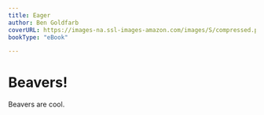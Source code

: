 ```yaml
---
title: Eager
author: Ben Goldfarb
coverURL: https://images-na.ssl-images-amazon.com/images/S/compressed.photo.goodreads.com/books/1521720745i/39345591.jpg
bookType: "eBook"

---
```


# Beavers!

Beavers are cool.